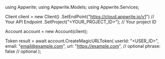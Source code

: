 using Appwrite;
using Appwrite.Models;
using Appwrite.Services;

Client client = new Client()
    .SetEndPoint("https://cloud.appwrite.io/v1") // Your API Endpoint
    .SetProject("<YOUR_PROJECT_ID>"); // Your project ID

Account account = new Account(client);

Token result = await account.CreateMagicURLToken(
    userId: "<USER_ID>",
    email: "email@example.com",
    url: "https://example.com", // optional
    phrase: false // optional
);